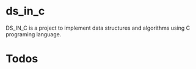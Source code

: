 # ds_in_c

DS_IN_C is a project to implement data structures and algorithms using C programing language.

# Todos

